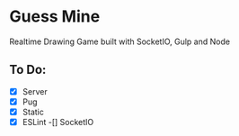# Guess Mine

Realtime Drawing Game built with SocketIO, Gulp and Node

## To Do: 

-[x] Server
-[x] Pug
-[x] Static
-[x] ESLint
-[] SocketIO